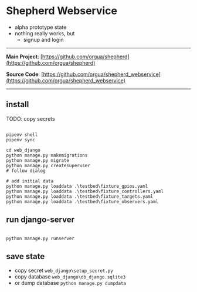 # Shepherd Webservice

- alpha prototype state
- nothing really works, but
  - signup and login

---

**Main Project**: [https://github.com/orgua/shepherd](https://github.com/orgua/shepherd)

**Source Code**: [https://github.com/orgua/shepherd_webservice](https://github.com/orgua/shepherd_webservice)

---

## install

TODO: copy secrets

```shell

pipenv shell
pipenv sync

cd web_django
python manage.py makemigrations
python manage.py migrate
python manage.py createsuperuser
# follow dialog

# add initial data
python manage.py loaddata .\testbed\fixture_gpios.yaml
python manage.py loaddata .\testbed\fixture_controllers.yaml
python manage.py loaddata .\testbed\fixture_targets.yaml
python manage.py loaddata .\testbed\fixture_observers.yaml

```

## run django-server

```shell

python manage.py runserver

```

## save state

- copy secret `web_django\setup_secret.py`
- copy database `web_django\db_django.sqlite3`
- or dump database `python manage.py dumpdata`
